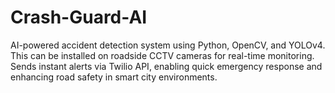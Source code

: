 # Crash-Guard-AI
AI-powered accident detection system using Python, OpenCV, and YOLOv4. This can be installed on roadside CCTV cameras for real-time monitoring. Sends instant alerts via Twilio API, enabling quick emergency response and enhancing road safety in smart city environments.

